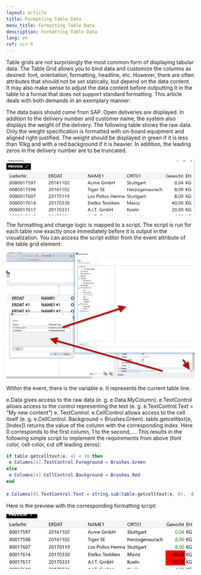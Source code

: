 ```yaml
---
layout: article
title: Formatting Table Data
menu_title: Formatting Table Data
description: Formatting Table Data
lang: en
ref: scr-5
---
```


Table grids are not surprisingly the most common form of displaying tabular data. The Table Grid allows you to bind data and customize the columns as desired: font, orientation, formatting, headline, etc. However, there are often attributes that should not be set statically, but depend on the data content. It may also make sense to adjust the data content before outputting it in the table to a format that does not support standard formatting. This article deals with both demands in an exemplary manner:

The data basis should come from SAP. Open deliveries are displayed. In addition to the delivery number and customer name, the system also displays the weight of the delivery. The following table shows the raw data. Only the weight specification is formatted with on-board equipment and aligned right-justified. The weight should be displayed in green if it is less than 10kg and with a red background if it is heavier. In addition, the leading zeros in the delivery number are to be truncated.



![image_1](/assets/images/scripting/format-table/Scripting_TableGrid_Formatieren_01.png)



The formatting and change logic is mapped to a script. The script is run for each table row exactly once immediately before it is output in the visualization. You can access the script editor from the event attribute of the table grid element:



![image_1](/assets/images/scripting/format-table/Scripting_TableGrid_Formatieren_02.png)



Within the event, there is the variable e. It represents the current table line.

e.Data gives access to the raw data (e. g. e.Data.MyColumn).
e.TextControl allows access to the control representing the text (e. g. e.TextControl.Text = “My new content”) e. TextControl.
e.CellControl allows access to the cell itself (e. g. e.CellControl. Background = Brushes.Green).
table.getcelltext(e,[Index]) returns the value of the column with the corresponding index. Here 0 corresponds to the first column, 1 to the second,….
This results in the following simple script to implement the requirements from above (font color, cell color, cut off leading zeros):


```lua
if table.getcelltext(e, 4) < 10 then
 e.Columns[4].TextControl.Foreground = Brushes.Green
else
 e.Columns[4].CellControl.Background = Brushes.Red
end

e.Columns[0].TextControl.Text = string.sub(table.getcelltext(e, 0), -8)
```


Here is the preview with the corresponding formatting script:



![image_1](/assets/images/scripting/format-table/Scripting_TableGrid_Formatieren_03.png)
